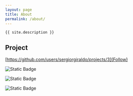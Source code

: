 ```yaml
---
layout: page
title: About
permalink: /about/
---
```



`{{ site.description }}`

## Project

[https://github.com/users/sergiorgiraldo/projects/3](Follow)

![Static Badge](https://img.shields.io/badge/Prioritized-1-blue?style=for-the-badge)

![Static Badge](https://img.shields.io/badge/Backlog-2-red?style=for-the-badge)

![Static Badge](https://img.shields.io/badge/Doing-1-green?style=for-the-badge)
